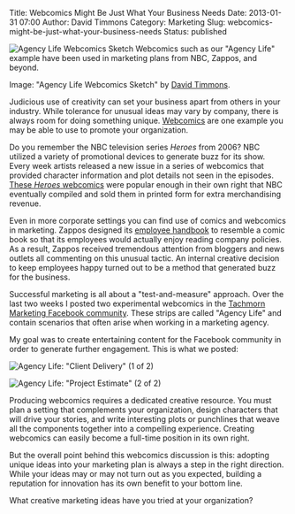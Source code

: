 Title: Webcomics Might Be Just What Your Business Needs
Date: 2013-01-31 07:00
Author: David Timmons
Category: Marketing
Slug: webcomics-might-be-just-what-your-business-needs
Status: published

![Agency Life Webcomics Sketch][1]
<span class="img-caption">
  Webcomics such as our "Agency Life" example have been used in marketing
  plans from NBC, Zappos, and beyond.

  Image: "Agency Life Webcomics Sketch" by [David Timmons][2].
</span>

Judicious use of creativity can set your business apart from others in
your industry. While tolerance for unusual ideas may vary by company,
there is always room for doing something unique. [Webcomics][] are one
example you may be able to use to promote your organization.

Do you remember the NBC television series *Heroes* from 2006? NBC
utilized a variety of promotional devices to generate buzz for its show.
Every week artists released a new issue in a series of webcomics that
provided character information and plot details not seen in the episodes.
[These *Heroes* webcomics][3] were popular enough in their own right that
NBC eventually compiled and sold them in printed form for extra
merchandising revenue.

Even in more corporate settings you can find use of comics and webcomics
in marketing. Zappos designed its [employee handbook][4] to resemble a
comic book so that its employees would actually enjoy reading company
policies. As a result, Zappos received tremendous attention from bloggers
and news outlets all commenting on this unusual tactic. An internal
creative decision to keep employees happy turned out to be a method that
generated buzz for the business.

Successful marketing is all about a "test-and-measure" approach. Over
the last two weeks I posted two experimental webcomics in the
[Tachmorn Marketing Facebook community][5]. These strips are called
"Agency Life" and contain scenarios that often arise when working in
a marketing agency.

My goal was to create entertaining content for the Facebook community in
order to generate further engagement. This is what we posted:

![Agency Life: "Client Delivery" (1 of 2)][6]

![Agency Life: "Project Estimate" (2 of 2)][7]

Producing webcomics requires a dedicated creative resource. You must
plan a setting that complements your organization, design characters
that will drive your stories, and write interesting plots or punchlines
that weave all the components together into a compelling experience.
Creating webcomics can easily become a full-time position in its own
right.

But the overall point behind this webcomics discussion is this: adopting
unique ideas into your marketing plan is always a step in the right
direction. While your ideas may or may not turn out as you expected,
building a reputation for innovation has its own benefit to your bottom
line.

What creative marketing ideas have you tried at your organization?


[1]: {filename}/images/2013/01/webcomics-might-be-just-what-your-business-needs0.jpg
  "Webcomics Might Be Just What Your Business Needs"

[2]: http://david.timmons.io
  "Click here to view my website."

[3]: http://www.nbc.com/heroes/novels/
  "Click here to read some of the Heroes webcomics."

[4]: http://blogs.zappos.com/blogs/inside-zappos/2009/10/20/zappos-employee-handbook
  "Click here to learn more about the Zappos employee handbook."

[5]: http://www.facebook.com/TachmornMarketing
  "Click here to visit the Tachmorn Marketing Facebook community."

[6]: {filename}/images/2013/01/webcomics-might-be-just-what-your-business-needs1.jpg
  "Agency Life: 'Client Delivery' (1 of 2)"

[7]: {filename}/images/2013/01/webcomics-might-be-just-what-your-business-needs2.jpg
  "Agency Life: 'Project Estimate' (2 of 2)"

[Webcomics]: http://en.wikipedia.org/wiki/Webcomic
  "Click here to learn more about webcomics."
